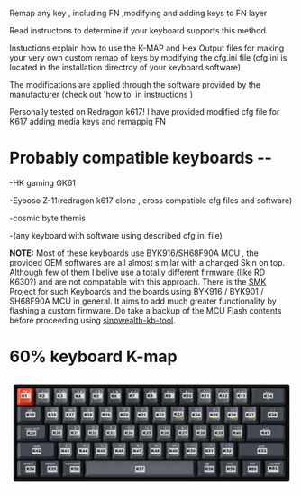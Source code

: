 Remap any key , including FN ,modifying and adding keys to  FN layer

Read instructons to determine if your keyboard supports this method

Instuctions explain how to use the K-MAP and Hex Output files for
making your very own custom remap of keys by modifying the cfg.ini file
(cfg.ini is located in the installation directroy of your keyboard software)

The modifications are applied through the software provided
by the manufacturer (check out 'how to' in instructions )

Personally tested on Redragon k617!
I have provided modified cfg file for K617 adding
media keys and remappig FN

# Probably compatible keyboards --

 -HK gaming GK61

 -Eyooso Z-11(redragon k617 clone , cross compatible  cfg files and software)

 -cosmic  byte themis

 -(any keyboard with software using described cfg.ini file)

 **NOTE:**
 Most of these keyboards use BYK916/SH68F90A MCU , the provided OEM softwares are all almost similar with a changed Skin on top. Although few of them I belive use a totally different firmware (like RD K630?) and are not compatable with this approach. There is the [SMK](https://github.com/carlossless/smk) Project for such Keyboards and the boards using BYK916 / BYK901 / SH68F90A MCU in general. It aims to add much greater functionality by flashing a custom firmware. Do take a backup of the MCU Flash contents before proceeding using [sinowealth-kb-tool](https://github.com/carlossless/sinowealth-kb-tool).

# 60% keyboard K-map

![K-MAP ](/K-MAP.png)
